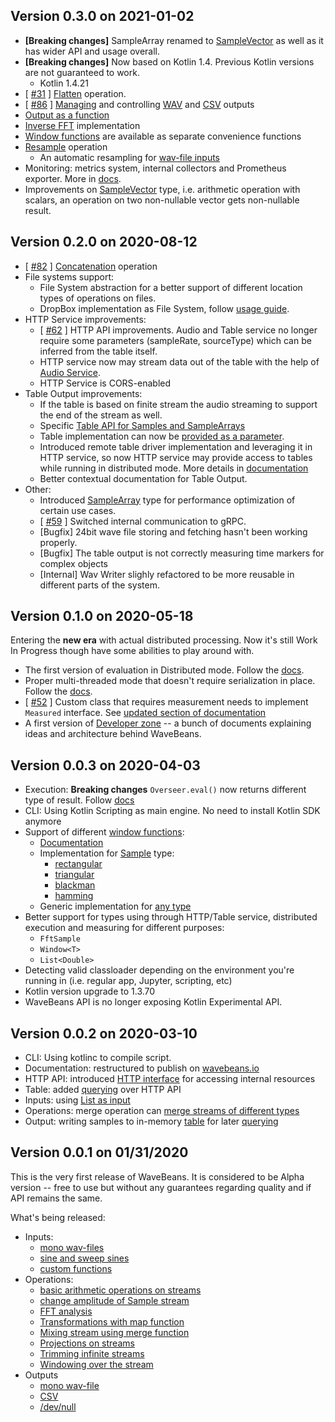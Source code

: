 Version 0.3.0 on 2021-01-02
------

* **[Breaking changes]** SampleArray renamed to [SampleVector](/docs/user/api/readme.md#samplevector) as well as it has wider API and usage overall.
* **[Breaking changes]** Now based on Kotlin 1.4. Previous Kotlin versions are not guaranteed to work.
    * Kotlin 1.4.21
* [ [#31](https://github.com/WaveBeans/wavebeans/issues/31) ] [Flatten](/docs/user/api/operations/flatten.md) operation.
* [ [#86](https://github.com/WaveBeans/wavebeans/issues/86) ] [Managing](/docs/user/api/readme.md#managed-type) and controlling [WAV](/docs/user/api/outputs/wav-output.md#controlling-output) and [CSV](/docs/user/api/outputs/csv-outputs.md#controlling-output) outputs
* [Output as a function](/docs/user/api/outputs/output-as-a-function.md)
* [Inverse FFT](/docs/user/api/operations/fft-operation.md#inverse-fft) implementation
* [Window functions](/docs/user/api/operations/fft-operation.md#window-functions) are available as separate convenience functions 
* [Resample](/docs/user/api/operations/resample-operation.md) operation
    * An automatic resampling for [wav-file inputs](/docs/user/api/inputs/wav-file.md#resampling)
* Monitoring: metrics system, internal collectors and Prometheus exporter. More in [docs](/docs/user/ops/monitoring.md). 
* Improvements on [SampleVector](/docs/user/api/readme.md#samplevector) type, i.e. arithmetic operation with scalars, an operation on two non-nullable vector gets non-nullable result. 

Version 0.2.0 on 2020-08-12
------

* [ [#82](https://github.com/WaveBeans/wavebeans/issues/82) ] [Concatenation](/docs/user/api/operations/concatenation-operation.md) operation
* File systems support:
    * File System abstraction for a better support of different location types of operations on files.
    * DropBox implementation as File System, follow [usage guide](/docs/user/api/file-systems.md#dropbox-file-system).
* HTTP Service improvements: 
    * [ [#62](https://github.com/WaveBeans/wavebeans/issues/62) ] HTTP API improvements. Audio and Table service no longer require some parameters (sampleRate, sourceType) which can be inferred from the table itself.
    * HTTP service now may stream data out of the table with the help of [Audio Service](/docs/user/http/readme.md#audio-service).
    * HTTP Service is CORS-enabled
* Table Output improvements:
    * If the table is based on finite stream the audio streaming to support the end of the stream as well.
    * Specific [Table API for Samples and SampleArrays](/docs/user/api/outputs/table-output.md#sample-type)
    * Table implementation can now be [provided as a parameter](/docs/user/api/outputs/table-output.md#custom-table-implementation).
    * Introduced remote table driver implementation and leveraging it in HTTP service, so now HTTP service may provide access to tables while running in distributed mode. More details in [documentation](/docs/user/http/readme.md#distributed-mode)
    * Better contextual documentation for Table Output.
* Other: 
    * Introduced [SampleArray](/docs/user/api/readme.md#samplearray) type for performance optimization of certain use cases.
    * [ [#59](https://github.com/WaveBeans/wavebeans/issues/59) ] Switched internal communication to gRPC.
    * [Bugfix] 24bit wave file storing and fetching hasn't been working properly.
    * [Bugfix] The table output is not correctly measuring time markers for complex objects 
    * [Internal] Wav Writer slighly refactored to be more reusable in different parts of the system.

Version 0.1.0 on 2020-05-18
------

Entering the **new era** with actual distributed processing. Now it's still Work In Progress though have some abilities to play around with.

* The first version of evaluation in Distributed mode. Follow the [docs](/docs/user/exe/readme.md#distributed-mode).
* Proper multi-threaded mode that doesn't require serialization in place. Follow the [docs](/docs/user/exe/readme.md#multi-threaded-mode).
* [ [#52](https://github.com/WaveBeans/wavebeans/issues/52) ] Custom class that requires measurement needs to implement `Measured` interface. See [updated section of documentation](/docs/user/api/operations/projection-operation.md#working-with-different-types)
* A first version of [Developer zone](/docs/dev/) -- a bunch of documents explaining ideas and architecture behind WaveBeans.

Version 0.0.3 on 2020-04-03
------

* Execution: **Breaking changes** `Overseer.eval()` now returns different type of result. Follow [docs](/docs/user/exe/readme.md)
* CLI: Using Kotlin Scripting as main engine. No need to install Kotlin SDK anymore
* Support of different [window functions](https://en.wikipedia.org/wiki/Window_function):
  * [Documentation](/docs/user/api/operations/map-window-function.md)
  * Implementation for [Sample](/docs/user/api/operations/map-window-function.md#stream-of-sample-type) type:
    * [rectangular](https://en.wikipedia.org/wiki/Window_function#Rectangular_window)
    * [triangular](https://en.wikipedia.org/wiki/Window_function#Triangular_window)
    * [blackman](https://en.wikipedia.org/wiki/Window_function#Blackman_window)
    * [hamming](https://en.wikipedia.org/wiki/Window_function#Hann_and_Hamming_windows)
  * Generic implementation for [any type](/docs/user/api/operations/map-window-function.md#stream-of-any-type)
* Better support for types using through HTTP/Table service, distributed execution and measuring for different purposes:
    * `FftSample`
    * `Window<T>`
    * `List<Double>`
* Detecting valid classloader depending on the environment you're running in (i.e. regular app, Jupyter, scripting, etc)
* Kotlin version upgrade to 1.3.70
* WaveBeans API is no longer exposing Kotlin Experimental API.

Version 0.0.2 on 2020-03-10
------

* CLI: Using kotlinc to compile script.
* Documentation: restructured to publish on [wavebeans.io](https://wavebeans.io)
* HTTP API: introduced [HTTP interface](/docs/user/http/readme.md) for accessing internal resources
* Table: added [querying](/docs/user/api/outputs/table-output.md#querying) over HTTP API
* Inputs: using [List as input](/docs/user/api/inputs/list-as-input.md)
* Operations: merge operation can [merge streams of different types](/docs/user/api/operations/merge-operation.md#using-with-two-different-input-types)
* Output: writing samples to in-memory [table](/docs/user/api/outputs/table-output.md) for later [querying](/docs/user/api/outputs/table-output.md#querying)

Version 0.0.1 on 01/31/2020
------

This is the very first release of WaveBeans. It is considered to be Alpha version -- free to use but without any guarantees regarding quality and if API remains the same.

What's being released:

* Inputs: 
    * [mono wav-files](/docs/user/api/inputs/wav-file.md)
    * [sine and sweep sines](/docs/user/api/inputs/sines.md)
    * [custom functions](/docs/user/api/inputs/function-as-input.md)
* Operations:
    * [basic arithmetic operations on streams](/docs/user/api/operations/arithmetic-operations.md)
    * [change amplitude of Sample stream](/docs/user/api/operations/change-amplitude-operation.md)
    * [FFT analysis](/docs/user/api/operations/fft-operation.md)
    * [Transformations with map function](/docs/user/api/operations/map-operation.md)
    * [Mixing stream using merge function](/docs/user/api/operations/merge-operation.md)
    * [Projections on streams](/docs/user/api/operations/projection-operation.md)
    * [Trimming infinite streams](/docs/user/api/operations/trim-operation.md)
    * [Windowing over the stream](/docs/user/api/operations/window-operation.md)
* Outputs
    * [mono wav-file](/docs/user/api/outputs/wav-output.md)
    * [CSV](/docs/user/api/outputs/csv-outputs.md)
    * [/dev/null](/docs/user/api/outputs/dev-null-output.md)